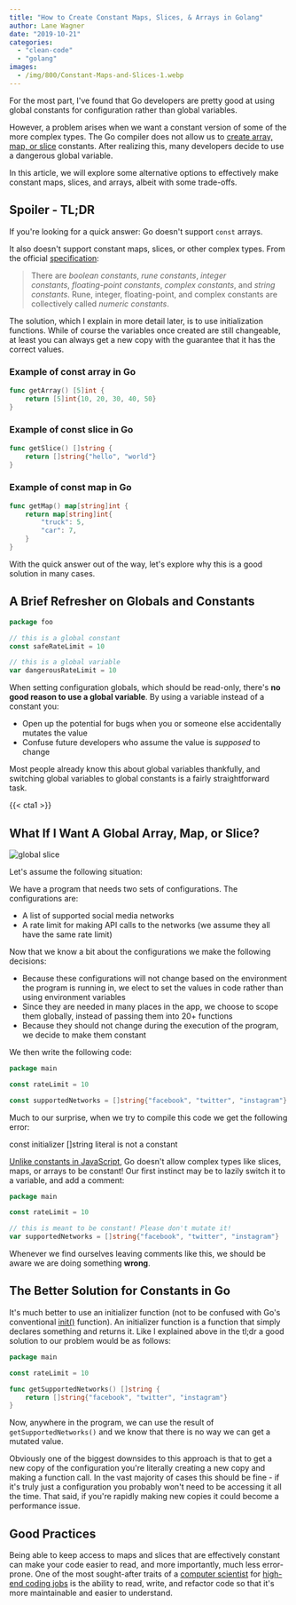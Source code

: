 ```yaml
---
title: "How to Create Constant Maps, Slices, & Arrays in Golang"
author: Lane Wagner
date: "2019-10-21"
categories: 
  - "clean-code"
  - "golang"
images:
  - /img/800/Constant-Maps-and-Slices-1.webp
---
```


For the most part, I've found that Go developers are pretty good at using global constants for configuration rather than global variables.

However, a problem arises when we want a constant version of some of the more complex types. The Go compiler does not allow us to [create array, map, or slice](/golang/golang-make-maps-and-slices/) constants. After realizing this, many developers decide to use a dangerous global variable.

In this article, we will explore some alternative options to effectively make constant maps, slices, and arrays, albeit with some trade-offs.

## Spoiler - TL;DR

If you're looking for a quick answer: Go doesn't support `const` arrays.

It also doesn't support constant maps, slices, or other complex types. From the official [specification](https://golang.org/ref/spec#Constants):

> There are _boolean constants_, _rune constants_, _integer constants_, _floating-point constants_, _complex constants_, and _string constants_. Rune, integer, floating-point, and complex constants are collectively called _numeric constants_.

The solution, which I explain in more detail later, is to use initialization functions. While of course the variables once created are still changeable, at least you can always get a new copy with the guarantee that it has the correct values.

### Example of const array in Go

```go
func getArray() [5]int {
    return [5]int{10, 20, 30, 40, 50} 
}
```

### Example of const slice in Go

```go
func getSlice() []string {
    return []string{"hello", "world"}
}
```

### Example of const map in Go

```go
func getMap() map[string]int {
    return map[string]int{
        "truck": 5,
        "car": 7,
    }
}
```

With the quick answer out of the way, let's explore why this is a good solution in many cases.

## A Brief Refresher on Globals and Constants

```go
package foo

// this is a global constant
const safeRateLimit = 10

// this is a global variable
var dangerousRateLimit = 10
```

When setting configuration globals, which should be read-only, there's **no good reason to use a global variable**. By using a variable instead of a constant you:

- Open up the potential for bugs when you or someone else accidentally mutates the value
- Confuse future developers who assume the value is _supposed_ to change

Most people already know this about global variables thankfully, and switching global variables to global constants is a fairly straightforward task.

{{< cta1 >}}

## What If I Want A Global Array, Map, or Slice?

![global slice](/img/800/Screen-Shot-2019-10-21-at-7.50.41-AM.png)

Let's assume the following situation:

We have a program that needs two sets of configurations. The configurations are:

- A list of supported social media networks
- A rate limit for making API calls to the networks (we assume they all have the same rate limit)

Now that we know a bit about the configurations we make the following decisions:

- Because these configurations will not change based on the environment the program is running in, we elect to set the values in code rather than using environment variables
- Since they are needed in many places in the app, we choose to scope them globally, instead of passing them into 20+ functions
- Because they should not change during the execution of the program, we decide to make them constant

We then write the following code:

```go
package main

const rateLimit = 10

const supportedNetworks = []string{"facebook", "twitter", "instagram"}
```

Much to our surprise, when we try to compile this code we get the following error:

const initializer \[\]string literal is not a constant

[Unlike constants in JavaScript](/clean-code/constants-in-go-vs-javascript-and-when-to-use-them/), Go doesn't allow complex types like slices, maps, or arrays to be constant! Our first instinct may be to lazily switch it to a variable, and add a comment:

```go
package main

const rateLimit = 10

// this is meant to be constant! Please don't mutate it!
var supportedNetworks = []string{"facebook", "twitter", "instagram"}
```

Whenever we find ourselves leaving comments like this, we should be aware we are doing something **wrong**.

## The Better Solution for Constants in Go

It's much better to use an initializer function (not to be confused with Go's conventional [init()](https://golang.org/doc/effective_go#init) function). An initializer function is a function that simply declares something and returns it. Like I explained above in the tl;dr a good solution to our problem would be as follows:

```go
package main

const rateLimit = 10

func getSupportedNetworks() []string {
	return []string{"facebook", "twitter", "instagram"}
}
```

Now, anywhere in the program, we can use the result of `getSupportedNetworks()` and we know that there is no way we can get a mutated value.

Obviously one of the biggest downsides to this approach is that to get a new copy of the configuration you're literally creating a new copy and making a function call. In the vast majority of cases this should be fine - if it's truly just a configuration you probably won't need to be accessing it all the time. That said, if you're rapidly making new copies it could become a performance issue.

## Good Practices

Being able to keep access to maps and slices that are effectively constant can make your code easier to read, and more importantly, much less error-prone. One of the most sought-after traits of a [computer scientist](/computer-science/comprehensive-guide-to-learn-computer-science-online/) for [high-end coding jobs](/computer-science/highest-paying-computer-science-jobs/) is the ability to read, write, and refactor code so that it's more maintainable and easier to understand.
